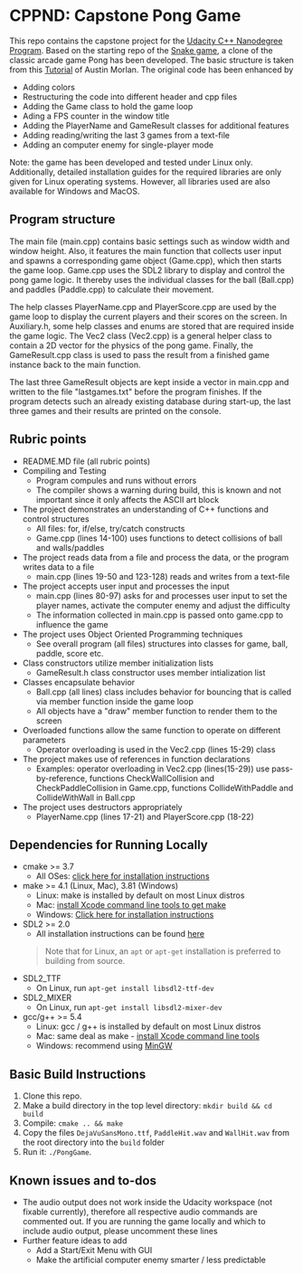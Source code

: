 # CPPND: Capstone Pong Game
This repo contains the capstone project for the [Udacity C++ Nanodegree Program](https://www.udacity.com/course/c-plus-plus-nanodegree--nd213). Based on the starting repo of the [Snake game](https://github.com/udacity/CppND-Capstone-Snake-Game), a clone of the classic arcade game Pong has been developed. The basic structure is taken from this [Tutorial](https://github.com/udacity/CppND-Capstone-Snake-Game) of Austin Morlan. The original code has been enhanced by

* Adding colors
* Restructuring the code into different header and cpp files
* Adding the Game class to hold the game loop
* Ading a FPS counter in the window title
* Adding the PlayerName and GameResult classes for additional features
* Adding reading/writing the last 3 games from a text-file
* Adding an computer enemy for single-player mode

Note: the game has been developed and tested under Linux only. Additionally, detailed installation guides for the required libraries are only given for Linux operating systems. However, all libraries used are also available for Windows and MacOS.

## Program structure
The main file (main.cpp) contains basic settings such as window width and window height. Also, it features the main function that collects user input and spawns a corresponding game object (Game.cpp), which then starts the game loop. Game.cpp uses the SDL2 library to display and control the pong game logic. It thereby uses the individual classes for the ball (Ball.cpp) and paddles (Paddle.cpp) to calculate their movement. 

The help classes PlayerName.cpp and PlayerScore.cpp are used by the game loop to display the current players and their scores on the screen. In Auxiliary.h, some help classes and enums are stored that are required inside the game logic. The Vec2 class (Vec2.cpp) is a general helper class to contain a 2D vector for the physics of the pong game. Finally, the GameResult.cpp class is used to pass the result from a finished game instance back to the main function.

The last three GameResult objects are kept inside a vector in main.cpp and written to the file "lastgames.txt" before the program finishes. If the program detects such an already existing database during start-up, the last three games and their results are printed on the console.

## Rubric points
* README.MD file (all rubric points)
* Compiling and Testing
  * Program compules and runs without errors
  * The compiler shows a warning during build, this is known and not important since it only affects the ASCII art block
* The project demonstrates an understanding of C++ functions and control structures
  * All files: for, if/else, try/catch constructs
  * Game.cpp (lines 14-100) uses functions to detect collisions of ball and walls/paddles
* The project reads data from a file and process the data, or the program writes data to a file
  * main.cpp (lines 19-50 and 123-128) reads and writes from a text-file
* The project accepts user input and processes the input
  * main.cpp (lines 80-97) asks for and processes user input to set the player names, activate the computer enemy and adjust the difficulty
  * The information collected in main.cpp is passed onto game.cpp to influence the game
* The project uses Object Oriented Programming techniques
  * See overall program (all files) structures into classes for game, ball, paddle, score etc.
* Class constructors utilize member initialization lists
  * GameResult.h class constructor uses member intialization list
* Classes encapsulate behavior
  * Ball.cpp (all lines) class includes behavior for bouncing that is called via member function inside the game loop
  * All objects have a "draw" member function to render them to the screen
* Overloaded functions allow the same function to operate on different parameters
  * Operator overloading is used in the Vec2.cpp (lines 15-29) class
* The project makes use of references in function declarations
  * Examples: operator overloading in Vec2.cpp (lines(15-29)) use pass-by-reference, functions CheckWallCollision and CheckPaddleCollision in Game.cpp, functions CollideWithPaddle and CollideWithWall in Ball.cpp
* The project uses destructors appropriately
  * PlayerName.cpp (lines 17-21) and PlayerScore.cpp (18-22)

## Dependencies for Running Locally
* cmake >= 3.7
  * All OSes: [click here for installation instructions](https://cmake.org/install/)
* make >= 4.1 (Linux, Mac), 3.81 (Windows)
  * Linux: make is installed by default on most Linux distros
  * Mac: [install Xcode command line tools to get make](https://developer.apple.com/xcode/features/)
  * Windows: [Click here for installation instructions](http://gnuwin32.sourceforge.net/packages/make.htm)
* SDL2 >= 2.0
  * All installation instructions can be found [here](https://wiki.libsdl.org/Installation)
  >Note that for Linux, an `apt` or `apt-get` installation is preferred to building from source. 
* SDL2_TTF
  * On Linux, run `apt-get install libsdl2-ttf-dev`
* SDL2_MIXER
  * On Linux, run `apt-get install libsdl2-mixer-dev`
* gcc/g++ >= 5.4
  * Linux: gcc / g++ is installed by default on most Linux distros
  * Mac: same deal as make - [install Xcode command line tools](https://developer.apple.com/xcode/features/)
  * Windows: recommend using [MinGW](http://www.mingw.org/)

## Basic Build Instructions

1. Clone this repo.
2. Make a build directory in the top level directory: `mkdir build && cd build`
3. Compile: `cmake .. && make`
4. Copy the files `DejaVuSansMono.ttf`, `PaddleHit.wav` and `WallHit.wav` from the root directory into the `build` folder
4. Run it: `./PongGame`.


## Known issues and to-dos
* The audio output does not work inside the Udacity workspace (not fixable currently), therefore all respective audio commands are commented out. If you are running the game locally and which to include audio output, please uncomment these lines
* Further feature ideas to add
  * Add a Start/Exit Menu with GUI
  * Make the artificial computer enemy smarter / less predictable
